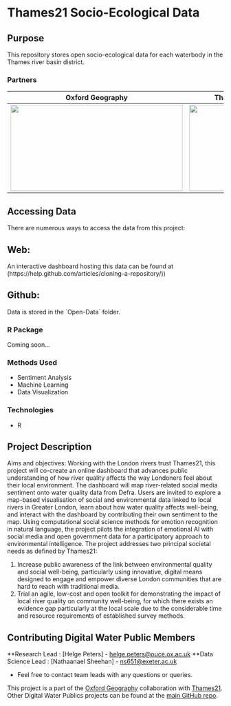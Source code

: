 # Thames21 Socio-Ecological Data 
## Purpose
This repository stores open socio-ecological data for each waterbody in the Thames river basin district. 
### Partners
Oxford Geography            |  Thames21
:-------------------------:|:-------------------------:
<img src="https://user-images.githubusercontent.com/22789869/153308708-d900518f-0860-4a6c-a627-f0e6be20b836.png" style="height:200px;width:400px;display:inline-block;">  |      <img src="https://user-images.githubusercontent.com/22789869/153308726-219c284b-ab90-40d9-a318-a073a5abea9a.png" style="height:200px;width:200px;display:inline-block;">
## Accessing Data
There are numerous ways to access the data from this project:
<h2> Web: </h2> 
An interactive dashboard hosting this data can be found at (https://help.github.com/articles/cloning-a-repository/))
<h2> Github: </h2> 
Data is stored in the `Open-Data` folder.
<h3> R Package </h3>
Coming soon...

### Methods Used
* Sentiment Analysis
* Machine Learning
* Data Visualization

### Technologies
* R  

## Project Description
Aims and objectives: Working with the London rivers trust Thames21, this project will co-create an
online dashboard that advances public understanding of how river quality affects the way Londoners
feel about their local environment. The dashboard will map river-related social media sentiment onto
water quality data from Defra. Users are invited to explore a map-based visualisation of social and
environmental data linked to local rivers in Greater London, learn about how water quality affects
well-being, and interact with the dashboard by contributing their own sentiment to the map. Using
computational social science methods for emotion recognition in natural language, the project pilots
the integration of emotional AI with social media and open government data for a participatory
approach to environmental intelligence. The project addresses two principal societal needs as
defined by Thames21:
1) Increase public awareness of the link between environmental quality and social well-being,
particularly using innovative, digital means designed to engage and empower diverse London
communities that are hard to reach with traditional media.
2) Trial an agile, low-cost and open toolkit for demonstrating the impact of local river quality on
community well-being, for which there exists an evidence gap particularly at the local scale
due to the considerable time and resource requirements of established survey methods.

## Contributing Digital Water Public Members
**Research Lead : [Helge Peters] - helge.peters@ouce.ox.ac.uk
**Data Science Lead : [Nathaanael Sheehan] - ns651@exeter.ac.uk

* Feel free to contact team leads with any questions or queries.


This project is a part of the [Oxford Geography](https://www.geog.ox.ac.uk/) collaboration with [Thames21](https://www.thames21.org.uk/).  Other Digital Water Publics projects can be found at the [main GitHub repo](https://github.com/Digital-Water-Publics).
